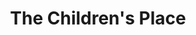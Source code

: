 ---
title: "The Children's Place"
url: /houston/the-childrens-place-gulfgate-center/
shop: Kleidung
---